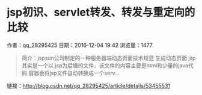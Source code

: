 # jsp初识、servlet转发、转发与重定向的比较
作者：qq_28295425
日期：2016-12-04 19:42
浏览量：1477
> 简介：jspsun公司制定的一种服务器端动态页面技术规范 
生成动态页面 
jsp其实是一个以.jsp为后缀的文件，该文件的内容主要是html和少量的java代码 
容器会将jsp文件自动转换成一个serv...

 链接：http://blog.csdn.net/qq_28295425/article/details/53455531
